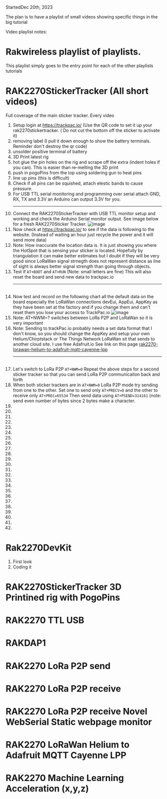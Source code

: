 


StartedDec 20th, 2023

The plan is to have a playlist of small videos showing specific things in the big tutorial

Video playlist notes:

# Rakwireless playlist of playlists. 

This playlist simply goes to the entry point for each of the other playlists tutorials


# RAK2270StickerTracker (All short videos)

Full coverage of the main sticker tracker. Every video

1. Setup login at https://trackpac.io/  (Use the QR code to set it up your rak2270stickertracker. ( Do not cut the bottom off the sticker to activate it)
1. removing label (I pull it down enough to show the battery terminals. Reminder don't destroy the qr code)
1. unsolder positive terminal of battery
1. 3D Print latest rig
1. hot glue the pin holes on the rig and scrape off the extra (indent holes if you can). This is easier than re-melting the 3D print
1. push in pogoPins from the top using soldering gun to heat pins
1. line up pins (this is difficult)
1. Check if all pins can be squished, attach elestic bands to cause pressure.
1. For USB TTL serial monitoring and programming over serial attach GND, RX, TX and 3.3V an Arduino can output 3.3V for you. <hr> 
1. Connect the RAK2270StickerTracker with USB TTL monitor setup and working and check the Arduino Serial monitor output. See image below for a fresh RAK2270Sticker Tracker. 
![image](https://github.com/hpssjellis/mcu-stable-edu-launch/assets/5605614/99e4299e-27b2-4385-8317-00950a99aea8)
1. Now check at https://trackpac.io/ to see if the data is following to the website. (Instead of waiting an hour just recycle the power and it will send more data)
1. Note: How inaccurate the location data is. It is just showing you where the HotSpot that is sensing your sticker is located. Hopefully by triangulation it can make better estimates but I doubt if they will be very good since LoRaWan signal strnegth does not represent distance as line of sight is always better signal strength than going through objects.
1. Test if ```AT+BOOT``` and ```AT+RUN``` (Note: small letters are fine) This will also reset the board and send new data to trackpac.io <hr><br>
1. Now test and record on the following chart all the default data on the board especially the LoRaWan connections devEui, AppEui, AppKey as they have been set at the factory and if you change them and can't reset them you lose your access to TrackPac.io 
![image](https://github.com/hpssjellis/mcu-stable-edu-launch/assets/5605614/88614bf7-9d71-4b27-bc9a-266105ce0506)
1. Note: AT+NWM=?    switches between LoRa P2P and LoRaWan so it is very important
1. Note: Sending to trackPac.io probably needs a set data format that I don't know, so you should change the AppKey and setup your own Helium/Chirptstack or The Things Network LoRaWan sit that sends to another cloud site. I use free Adafruit.io See link on this page  [rak2270-lorawan-helium-to-adafruit-mqtt-cayenne-lpp](https://github.com/hpssjellis/mcu-stable-edu-launch/blob/main/rak2270-sticker-tracker/video-playlist.md#rak2270-lorawan-helium-to-adafruit-mqtt-cayenne-lpp)  <hr> <br>
1. Let's switch to LoRa P2P ```AT+NWM=0``` Repeat the above steps for a second sticker tracker so that you can send LoRa P2P communicaiton back and forth
1. When both sticker trackers are in  ```AT+NWM=0``` LoRa P2P mode try sending from one to the other. Set one to send only ```AT+PRECV=0``` and the other to receive only  ```AT+PREC=65534``` Then send data using ```AT+PSEND=314161``` (note: send even number of bytes since 2 bytes make a character.
1.
1.
1.
1.
1.
1.
1.
1.
1.
1.
1.
1.
1.
1.
1.
1.
1.
1.
1.
1.
1.
1.
1.
1.







# Rak2270DevKit
1. First look
2. Coding it


# RAK2270StickerTracker 3D Printined rig with PogoPins

# RAK2270 TTL USB

# RAKDAP1

# RAK2270 LoRa P2P send

# RAK2270 LoRa P2P receive 

# RAK2270 LoRa P2P receive Novel WebSerial Static webpage monitor

# RAK2270 LoRaWan Helium to Adafruit MQTT Cayenne LPP

# RAK2270 Machine Learning Acceleration (x,y,z)


















